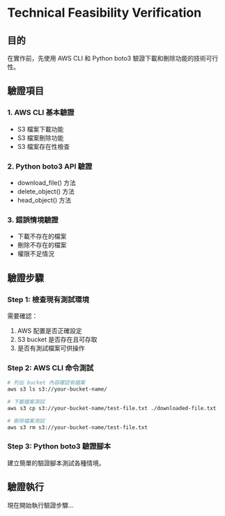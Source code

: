 # Technical Feasibility Verification

## 目的
在實作前，先使用 AWS CLI 和 Python boto3 驗證下載和刪除功能的技術可行性。

## 驗證項目

### 1. AWS CLI 基本驗證
- S3 檔案下載功能
- S3 檔案刪除功能
- S3 檔案存在性檢查

### 2. Python boto3 API 驗證
- download_file() 方法
- delete_object() 方法
- head_object() 方法

### 3. 錯誤情境驗證
- 下載不存在的檔案
- 刪除不存在的檔案
- 權限不足情況

## 驗證步驟

### Step 1: 檢查現有測試環境
需要確認：
1. AWS 配置是否正確設定
2. S3 bucket 是否存在且可存取
3. 是否有測試檔案可供操作

### Step 2: AWS CLI 命令測試
```bash
# 列出 bucket 內容確認有檔案
aws s3 ls s3://your-bucket-name/

# 下載檔案測試
aws s3 cp s3://your-bucket-name/test-file.txt ./downloaded-file.txt

# 刪除檔案測試
aws s3 rm s3://your-bucket-name/test-file.txt
```

### Step 3: Python boto3 驗證腳本
建立簡單的驗證腳本測試各種情境。

## 驗證執行

現在開始執行驗證步驟...
